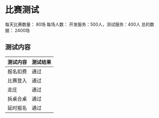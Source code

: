 # 比赛测试
每天比赛数量： 80场 
每场人数：     开发服务：500人，测试服务：400人
总的数据：     2400场

## 测试内容
|测试内容|测试结果|
|-|-|
|报名扣费|通过|
|比赛登入|通过|
|走庄|通过|
|拆桌合桌|通过|
|延时报名|通过|

